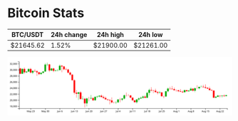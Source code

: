 # Bitcoin Stats

BTC/USDT|24h change|24h high|24h low|
|---|---|---|---|
|$21645.62|1.52%|$21900.00|$21261.00|

<img src="./chart.svg">
